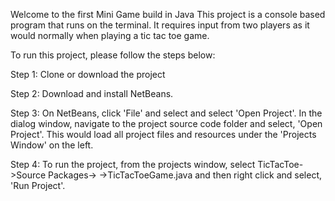 Welcome to the first Mini Game build in Java
This project is a console based program that runs on the terminal. It requires input from two players as it would normally when playing a tic tac toe game.

To run this project, please follow the steps below:


Step 1: Clone or download the project


Step 2: Download and install NetBeans.


Step 3: On NetBeans, click 'File' and select and select 'Open Project'. In the dialog window, navigate to the project source code folder and select, 'Open Project'. This would load all project files and resources under the 'Projects Window' on the left.


Step 4: To run the project, from the projects window, select TicTacToe->Source Packages-><default-package> ->TicTacToeGame.java and then right click and select, 'Run Project'.
